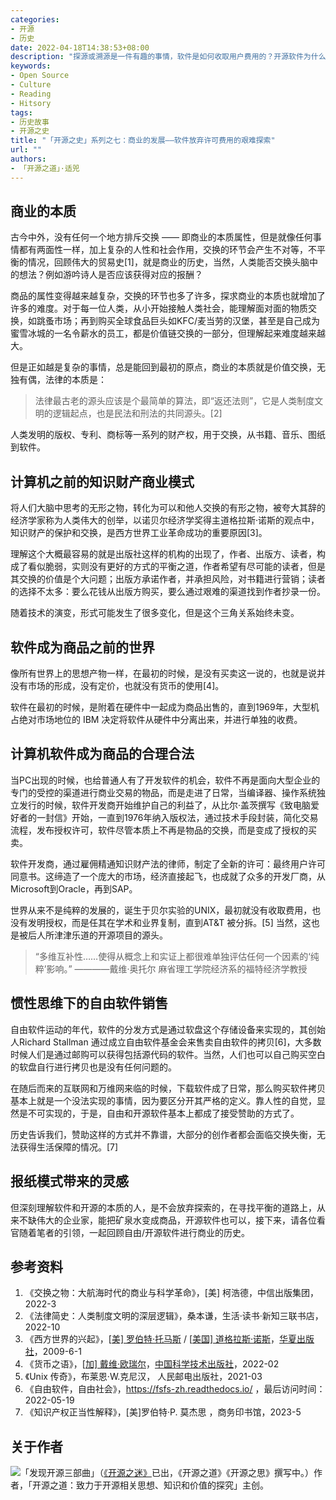 ```yaml
---
categories:
- 开源
- 历史
date: 2022-04-18T14:38:53+08:00
description: "探源或溯源是一件有趣的事情，软件是如何收取用户费用的？开源软件为什么又放弃了这种方式？为什么有人将软件的商业属性置于开源的对立面？这中间为何纠缠得剪不断理还乱？"
keywords:
- Open Source
- Culture
- Reading
- Hitsory
tags:
- 历史故事
- 开源之史
title: "「开源之史」系列之七：商业的发展——软件放弃许可费用的艰难探索"
url: ""
authors:
- 「开源之道」·适兕
---
```


## 商业的本质

古今中外，没有任何一个地方排斥交换 —— 即商业的本质属性，但是就像任何事情都有两面性一样，加上复杂的人性和社会作用，交换的环节会产生不对等，不平衡的情况，回顾伟大的贸易史[1]，就是商业的历史，当然，人类能否交换头脑中的想法？例如游吟诗人是否应该获得对应的报酬？

商品的属性变得越来越复杂，交换的环节也多了许多，探求商业的本质也就增加了许多的难度。对于每一位人类，从小开始接触人类社会，能理解面对面的物质交换，如跳蚤市场；再到购买全球食品巨头如KFC/麦当劳的汉堡，甚至是自己成为蜜雪冰城的一名令薪水的员工，都是价值链交换的一部分，但理解起来难度越来越大。

但是正如越是复杂的事情，总是能回到最初的原点，商业的本质就是价值交换，无独有偶，法律的本质是：

> 法律最古老的源头应该是个最简单的算法，即“返还法则”，它是人类制度文明的逻辑起点，也是民法和刑法的共同源头。[2]

人类发明的版权、专利、商标等一系列的财产权，用于交换，从书籍、音乐、图纸到软件。

## 计算机之前的知识财产商业模式

将人们大脑中思考的无形之物，转化为可以和他人交换的有形之物，被夸大其辞的经济学家称为人类伟大的创举，以诺贝尔经济学奖得主道格拉斯·诺斯的观点中，知识财产的保护和交换，是西方世界工业革命成功的重要原因[3]。

理解这个大概最容易的就是出版社这样的机构的出现了，作者、出版方、读者，构成了看似脆弱，实则没有更好的方式的平衡之道，作者希望有尽可能的读者，但是其交换的价值是个大问题；出版方承诺作者，并承担风险，对书籍进行营销；读者的选择不太多：要么花钱从出版方购买，要么通过艰难的渠道找到作者抄录一份。

随着技术的演变，形式可能发生了很多变化，但是这个三角关系始终未变。

## 软件成为商品之前的世界

像所有世界上的思想产物一样，在最初的时候，是没有买卖这一说的，也就是说并没有市场的形成，没有定价，也就没有货币的使用[4]。

软件在最初的时候，是附着在硬件中一起成为商品出售的，直到1969年，大型机占绝对市场地位的 IBM 决定将软件从硬件中分离出来，并进行单独的收费。

## 计算机软件成为商品的合理合法

当PC出现的时候，也给普通人有了开发软件的机会，软件不再是面向大型企业的专门的受控的渠道进行商业交易的物品，而是走进了日常，当编译器、操作系统独立发行的时候，软件开发商开始维护自己的利益了，从比尔·盖茨撰写《致电脑爱好者的一封信》开始，一直到1976年纳入版权法，通过技术手段封装，简化交易流程，发布授权许可，软件尽管本质上不再是物品的交换，而是变成了授权的买卖。

软件开发商，通过雇佣精通知识财产法的律师，制定了全新的许可：最终用户许可同意书。这缔造了一个庞大的市场，经济直接起飞，也成就了众多的开发厂商，从Microsoft到Oracle，再到SAP。

世界从来不是纯粹的发展的，诞生于贝尔实验的UNIX，最初就没有收取费用，也没有发明授权，而是任其在学术和业界复制，直到AT&T 被分拆。[5] 当然，这也是被后人所津津乐道的开源项目的源头。

> “多维互补性……使得从概念上和实证上都很难单独评估任何一个因素的‘纯粹’影响。”
> ————戴维·奥托尔 麻省理工学院经济系的福特经济学教授

## 惯性思维下的自由软件销售

自由软件运动的年代，软件的分发方式是通过软盘这个存储设备来实现的，其创始人Richard Stallman 通过成立自由软件基金会来售卖自由软件的拷贝[6]，大多数时候人们是通过邮购可以获得包括源代码的软件。当然，人们也可以自己购买空白的软盘自行进行拷贝也是没有任何问题的。

在随后而来的互联网和万维网来临的时候，下载软件成了日常，那么购买软件拷贝基本上就是一个没法实现的事情，因为要区分开其严格的定义。靠人性的自觉，显然是不可实现的，于是，自由和开源软件基本上都成了接受赞助的方式了。

历史告诉我们，赞助这样的方式并不靠谱，大部分的创作者都会面临交换失衡，无法获得生活保障的情况。[7]

## 报纸模式带来的灵感

但深刻理解软件和开源的本质的人，是不会放弃探索的，在寻找平衡的道路上，从来不缺伟大的企业家，能把矿泉水变成商品，开源软件也可以，接下来，请各位看官随着笔者的引领，一起回顾自由/开源软件进行商业的历史。

## 参考资料

1. 《交换之物：大航海时代的商业与科学革命》，[美] 柯浩德，中信出版集团，2022-3
2. 《法律简史：人类制度文明的深层逻辑》，桑本谦，生活·读书·新知三联书店，2022-10
3. 《西方世界的兴起》，[[美\] 罗伯特·托马斯](https://book.douban.com/author/1051126/) / [[美国\] 道格拉斯·诺斯](https://book.douban.com/author/4608808/)，[华夏出版社](https://book.douban.com/press/2275)，2009-6-1
4. 《货币之语》，[[加\] 戴维·欧瑞尔](https://book.douban.com/search/戴维·欧瑞尔)，[中国科学技术出版社](https://book.douban.com/press/2258)，2022-02
5. 《Unix 传奇》，布莱恩·W.克尼汉， 人民邮电出版社，2021-03
6.  《自由软件，自由社会》，https://fsfs-zh.readthedocs.io/ ，最后访问时间：2022-05-19
7.  《知识产权正当性解释》，[美]罗伯特·P. 莫杰思 ，商务印书馆，2023-5

## 关于作者

![](/public/kuosi-face-of-os.png)「发现开源三部曲」（[《开源之迷》](posts/book-of-open-source/the-fascinating-of-open-source/)已出，《开源之道》《开源之思》撰写中。）作者，「开源之道：致力于开源相关思想、知识和价值的探究」主创。